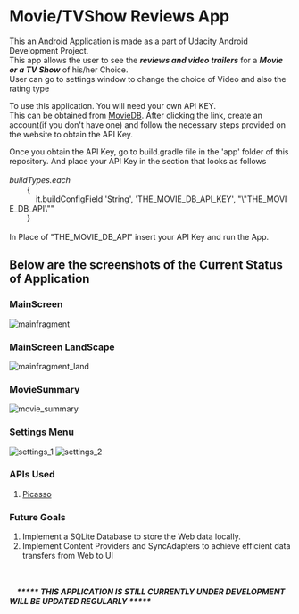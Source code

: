 # Movie/TVShow Reviews App 

<p>This an Android Application is made as a part of Udacity Android Development Project.<br> This app allows the user to see the <em><b>reviews and video trailers</b></em> for a <b><em>Movie or a TV Show</em></b> of his/her Choice.<br>User can go to settings window to change the choice of Video and also the rating type</p>

<p> To use this application. You will need your own API KEY.<br> This can be obtained from <a href="https://www.themoviedb.org/" target="_blank">MovieDB</a>. After clicking the link, create an account(if you don't have one) and follow the necessary steps provided on the website to obtain the API Key.<br></p>
<p> Once you obtain the API Key, go to build.gradle file in the 'app' folder of this repository. And place your API Key in the section that looks as follows <br><br><em>buildTypes.each</em><br>&nbsp;&nbsp;&nbsp;&nbsp;&nbsp;&nbsp;&nbsp;&nbsp;{<br>&nbsp;&nbsp;&nbsp;&nbsp;&nbsp;&nbsp;&nbsp;&nbsp;&nbsp;&nbsp;&nbsp;&nbsp;it.buildConfigField&nbsp;'String',&nbsp;'THE_MOVIE_DB_API_KEY',&nbsp;"\"THE_MOVIE_DB_API\""<br>&nbsp;&nbsp;&nbsp;&nbsp;&nbsp;&nbsp;&nbsp;&nbsp;}<br><br>In Place of "THE_MOVIE_DB_API" insert your API Key and run the App.</p>

## Below are the screenshots of the Current Status of Application

### MainScreen
![mainfragment](https://cloud.githubusercontent.com/assets/3885116/16654790/611df8dc-4425-11e6-90d4-9ee8fe69a35a.png)

### MainScreen LandScape
![mainfragment_land](https://cloud.githubusercontent.com/assets/3885116/16655065/b14a0c78-4426-11e6-89f0-427cf61ac99d.png)

### MovieSummary
![movie_summary](https://cloud.githubusercontent.com/assets/3885116/16655088/cb9d711e-4426-11e6-8dae-b7009c2cfdba.png)

### Settings Menu
![settings_1](https://cloud.githubusercontent.com/assets/3885116/16655166/1fdffa12-4427-11e6-959c-e525183d92db.png)
![settings_2](https://cloud.githubusercontent.com/assets/3885116/16655181/2e38eaba-4427-11e6-8d68-7fd2d811d3b8.png)


### APIs Used
<ol>
  <li><a href="http://square.github.io/picasso/">Picasso</a></li>
</ol>

### Future Goals
<ol>
  <li>Implement a SQLite Database to store the Web data locally. </li>
  <li>Implement Content Providers and SyncAdapters to achieve efficient data transfers from Web to UI</li>
</ol>

<p><br><br><b><em>&nbsp;&nbsp;&nbsp; ***** THIS APPLICATION IS STILL CURRENTLY UNDER DEVELOPMENT WILL BE UPDATED REGULARLY *****</b></em></p>
